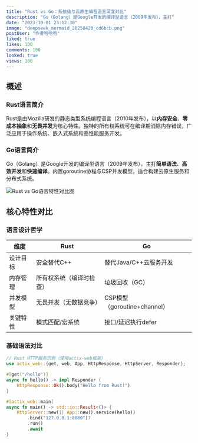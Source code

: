```yaml
---
title: "Rust vs Go：系统级与云原生编程语言深度对比"
description: "Go（Golang）是Google开发的编译型语言（2009年发布），主打"
date: "2023-10-01 23:12:30"
image: "deepseek_mermaid_20250420_cd6bcb.png"
postUser: "作者哈哈哈"
liked: true
likes: 100
comments: 100
looked: true
views: 100
---
```


## 概述

### Rust语言简介

Rust是由Mozilla研发的静态类型系统编程语言（2010年发布），以**内存安全**、**零成本抽象**和**无畏并发**为核心特性。独特的所有权系统可在编译期消除内存错误，广泛应用于操作系统、嵌入式系统和高性能服务开发。

### Go语言简介

Go（Golang）是Google开发的编译型语言（2009年发布），主打**简单语法**、**高效并发**和**快速编译**。内置goroutine协程与CSP并发模型，适合构建云原生服务和分布式系统。

![Rust vs Go语言特性对比图](https://example.com/rust-vs-go.png)

## 核心特性对比

### 语言设计哲学

| 维度     | Rust                     | Go                           |
| -------- | ------------------------ | ---------------------------- |
| 设计目标 | 安全替代C++              | 替代Java/C++云服务开发       |
| 内存管理 | 所有权系统（编译时检查） | 垃圾回收（GC）               |
| 并发模型 | 无畏并发（无数据竞争）   | CSP模型（goroutine+channel） |
| 关键特性 | 模式匹配/宏系统          | 接口/延迟执行defer           |

### 基础语法对比

```rust
// Rust HTTP服务示例（使用actix-web框架）
use actix_web::{get, web, App, HttpResponse, HttpServer, Responder};

#[get("/hello")]
async fn hello() -> impl Responder {
    HttpResponse::Ok().body("Hello from Rust!")
}

#[actix_web::main]
async fn main() -> std::io::Result<()> {
    HttpServer::new(|| App::new().service(hello))
        .bind("127.0.0.1:8080")?
        .run()
        .await
}
```
